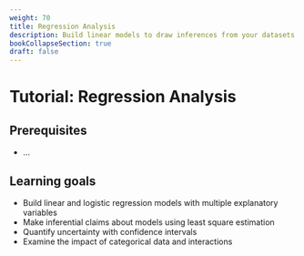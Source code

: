 ```yaml
---
weight: 70
title: Regression Analysis
description: Build linear models to draw inferences from your datasets
bookCollapseSection: true
draft: false
---
```


# Tutorial: Regression Analysis

## Prerequisites
* ...

## Learning goals

* Build linear and logistic regression models with multiple explanatory variables
* Make inferential claims about models using least square estimation
* Quantify uncertainty with confidence intervals
* Examine the impact of categorical data and interactions

<!--
## Data Challenge
- View the [Regression Analysis - Data Challenge](regression-analysis.html)
- Download the zip [file](regression-analysis-skeleton.zip). Then, open the skeleton file in RStudio, fill out your answers, and submit your work!!
-->
